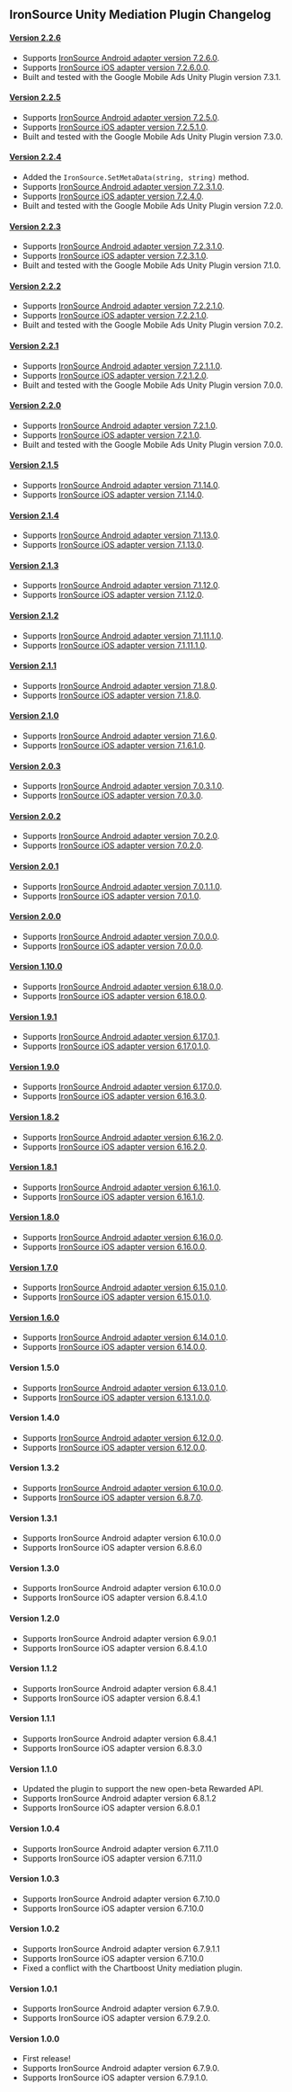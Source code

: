 ## IronSource Unity Mediation Plugin Changelog

#### [Version 2.2.6](https://dl.google.com/googleadmobadssdk/mediation/unity/ironsource/IronSourceUnityAdapter-2.2.6.zip)
- Supports [IronSource Android adapter version 7.2.6.0](https://github.com/googleads/googleads-mobile-android-mediation/blob/main/ThirdPartyAdapters/ironsource/CHANGELOG.md#version-7260).
- Supports [IronSource iOS adapter version 7.2.6.0.0](https://github.com/googleads/googleads-mobile-ios-mediation/blob/main/adapters/IronSource/CHANGELOG.md#version-72600).
- Built and tested with the Google Mobile Ads Unity Plugin version 7.3.1.

#### [Version 2.2.5](https://dl.google.com/googleadmobadssdk/mediation/unity/ironsource/IronSourceUnityAdapter-2.2.5.zip)
- Supports [IronSource Android adapter version 7.2.5.0](https://github.com/googleads/googleads-mobile-android-mediation/blob/main/ThirdPartyAdapters/ironsource/CHANGELOG.md#version-7250).
- Supports [IronSource iOS adapter version 7.2.5.1.0](https://github.com/googleads/googleads-mobile-ios-mediation/blob/main/adapters/IronSource/CHANGELOG.md#version-72510).
- Built and tested with the Google Mobile Ads Unity Plugin version 7.3.0.

#### [Version 2.2.4](https://dl.google.com/googleadmobadssdk/mediation/unity/ironsource/IronSourceUnityAdapter-2.2.4.zip)
- Added the `IronSource.SetMetaData(string, string)` method.
- Supports [IronSource Android adapter version 7.2.3.1.0](https://github.com/googleads/googleads-mobile-android-mediation/blob/main/ThirdPartyAdapters/ironsource/CHANGELOG.md#version-72310).
- Supports [IronSource iOS adapter version 7.2.4.0](https://github.com/googleads/googleads-mobile-ios-mediation/blob/main/adapters/IronSource/CHANGELOG.md#version-7240).
- Built and tested with the Google Mobile Ads Unity Plugin version 7.2.0.

#### [Version 2.2.3](https://dl.google.com/googleadmobadssdk/mediation/unity/ironsource/IronSourceUnityAdapter-2.2.3.zip)
- Supports [IronSource Android adapter version 7.2.3.1.0](https://github.com/googleads/googleads-mobile-android-mediation/blob/main/ThirdPartyAdapters/ironsource/CHANGELOG.md#version-72310).
- Supports [IronSource iOS adapter version 7.2.3.1.0](https://github.com/googleads/googleads-mobile-ios-mediation/blob/main/adapters/IronSource/CHANGELOG.md#version-72310).
- Built and tested with the Google Mobile Ads Unity Plugin version 7.1.0.

#### [Version 2.2.2](https://dl.google.com/googleadmobadssdk/mediation/unity/ironsource/IronSourceUnityAdapter-2.2.2.zip)
- Supports [IronSource Android adapter version 7.2.2.1.0](https://github.com/googleads/googleads-mobile-android-mediation/blob/main/ThirdPartyAdapters/ironsource/CHANGELOG.md#version-72210).
- Supports [IronSource iOS adapter version 7.2.2.1.0](https://github.com/googleads/googleads-mobile-ios-mediation/blob/main/adapters/IronSource/CHANGELOG.md#version-72210).
- Built and tested with the Google Mobile Ads Unity Plugin version 7.0.2.

#### [Version 2.2.1](https://dl.google.com/googleadmobadssdk/mediation/unity/ironsource/IronSourceUnityAdapter-2.2.1.zip)
- Supports [IronSource Android adapter version 7.2.1.1.0](https://github.com/googleads/googleads-mobile-android-mediation/blob/main/ThirdPartyAdapters/ironsource/CHANGELOG.md#version-72110).
- Supports [IronSource iOS adapter version 7.2.1.2.0](https://github.com/googleads/googleads-mobile-ios-mediation/blob/main/adapters/IronSource/CHANGELOG.md#version-72120).
- Built and tested with the Google Mobile Ads Unity Plugin version 7.0.0.

#### [Version 2.2.0](https://dl.google.com/googleadmobadssdk/mediation/unity/ironsource/IronSourceUnityAdapter-2.2.0.zip)
- Supports [IronSource Android adapter version 7.2.1.0](https://github.com/googleads/googleads-mobile-android-mediation/blob/main/ThirdPartyAdapters/ironsource/CHANGELOG.md#version-7210).
- Supports [IronSource iOS adapter version 7.2.1.0](https://github.com/googleads/googleads-mobile-ios-mediation/blob/main/adapters/IronSource/CHANGELOG.md#version-7210).
- Built and tested with the Google Mobile Ads Unity Plugin version 7.0.0.

#### [Version 2.1.5](https://dl.google.com/googleadmobadssdk/mediation/unity/ironsource/IronSourceUnityAdapter-2.1.5.zip)
- Supports [IronSource Android adapter version 7.1.14.0](https://github.com/googleads/googleads-mobile-android-mediation/blob/main/ThirdPartyAdapters/ironsource/CHANGELOG.md#version-71140).
- Supports [IronSource iOS adapter version 7.1.14.0](https://github.com/googleads/googleads-mobile-ios-mediation/blob/main/adapters/IronSource/CHANGELOG.md#version-71140).

#### [Version 2.1.4](https://dl.google.com/googleadmobadssdk/mediation/unity/ironsource/IronSourceUnityAdapter-2.1.4.zip)
- Supports [IronSource Android adapter version 7.1.13.0](https://github.com/googleads/googleads-mobile-android-mediation/blob/main/ThirdPartyAdapters/ironsource/CHANGELOG.md#version-71130).
- Supports [IronSource iOS adapter version 7.1.13.0](https://github.com/googleads/googleads-mobile-ios-mediation/blob/main/adapters/IronSource/CHANGELOG.md#version-71130).

#### [Version 2.1.3](https://dl.google.com/googleadmobadssdk/mediation/unity/ironsource/IronSourceUnityAdapter-2.1.3.zip)
- Supports [IronSource Android adapter version 7.1.12.0](https://github.com/googleads/googleads-mobile-android-mediation/blob/main/ThirdPartyAdapters/ironsource/CHANGELOG.md#version-71120).
- Supports [IronSource iOS adapter version 7.1.12.0](https://github.com/googleads/googleads-mobile-ios-mediation/blob/main/adapters/IronSource/CHANGELOG.md#version-71120).

#### [Version 2.1.2](https://dl.google.com/googleadmobadssdk/mediation/unity/ironsource/IronSourceUnityAdapter-2.1.2.zip)
- Supports [IronSource Android adapter version 7.1.11.1.0](https://github.com/googleads/googleads-mobile-android-mediation/blob/main/ThirdPartyAdapters/ironsource/CHANGELOG.md#version-711110).
- Supports [IronSource iOS adapter version 7.1.11.1.0](https://github.com/googleads/googleads-mobile-ios-mediation/blob/main/adapters/IronSource/CHANGELOG.md#version-711110).

#### [Version 2.1.1](https://dl.google.com/googleadmobadssdk/mediation/unity/ironsource/IronSourceUnityAdapter-2.1.1.zip)
- Supports [IronSource Android adapter version 7.1.8.0](https://github.com/googleads/googleads-mobile-android-mediation/blob/main/ThirdPartyAdapters/ironsource/CHANGELOG.md#version-7180).
- Supports [IronSource iOS adapter version 7.1.8.0](https://github.com/googleads/googleads-mobile-ios-mediation/blob/main/adapters/IronSource/CHANGELOG.md#version-7180).

#### [Version 2.1.0](https://dl.google.com/googleadmobadssdk/mediation/unity/ironsource/IronSourceUnityAdapter-2.1.0.zip)
- Supports [IronSource Android adapter version 7.1.6.0](https://github.com/googleads/googleads-mobile-android-mediation/blob/main/ThirdPartyAdapters/ironsource/CHANGELOG.md#version-7160).
- Supports [IronSource iOS adapter version 7.1.6.1.0](https://github.com/googleads/googleads-mobile-ios-mediation/blob/main/adapters/IronSource/CHANGELOG.md#version-71610).

#### [Version 2.0.3](https://dl.google.com/googleadmobadssdk/mediation/unity/ironsource/IronSourceUnityAdapter-2.0.3.zip)
- Supports [IronSource Android adapter version 7.0.3.1.0](https://github.com/googleads/googleads-mobile-android-mediation/blob/main/ThirdPartyAdapters/ironsource/CHANGELOG.md#version-70310).
- Supports [IronSource iOS adapter version 7.0.3.0](https://github.com/googleads/googleads-mobile-ios-mediation/blob/main/adapters/IronSource/CHANGELOG.md#version-7030).

#### [Version 2.0.2](https://dl.google.com/googleadmobadssdk/mediation/unity/ironsource/IronSourceUnityAdapter-2.0.2.zip)
- Supports [IronSource Android adapter version 7.0.2.0](https://github.com/googleads/googleads-mobile-android-mediation/blob/main/ThirdPartyAdapters/ironsource/CHANGELOG.md#version-7020).
- Supports [IronSource iOS adapter version 7.0.2.0](https://github.com/googleads/googleads-mobile-ios-mediation/blob/main/adapters/IronSource/CHANGELOG.md#version-7020).

#### [Version 2.0.1](https://dl.google.com/googleadmobadssdk/mediation/unity/ironsource/IronSourceUnityAdapter-2.0.1.zip)
- Supports [IronSource Android adapter version 7.0.1.1.0](https://github.com/googleads/googleads-mobile-android-mediation/blob/main/ThirdPartyAdapters/ironsource/CHANGELOG.md#version-70110).
- Supports [IronSource iOS adapter version 7.0.1.0](https://github.com/googleads/googleads-mobile-ios-mediation/blob/main/adapters/IronSource/CHANGELOG.md#version-7010).

#### [Version 2.0.0](https://dl.google.com/googleadmobadssdk/mediation/unity/ironsource/IronSourceUnityAdapter-2.0.0.zip)
- Supports [IronSource Android adapter version 7.0.0.0](https://github.com/googleads/googleads-mobile-android-mediation/blob/main/ThirdPartyAdapters/ironsource/CHANGELOG.md#version-7000).
- Supports [IronSource iOS adapter version 7.0.0.0](https://github.com/googleads/googleads-mobile-ios-mediation/blob/main/adapters/IronSource/CHANGELOG.md#version-7000).

#### [Version 1.10.0](https://dl.google.com/googleadmobadssdk/mediation/unity/ironsource/IronSourceUnityAdapter-1.10.0.zip)
- Supports [IronSource Android adapter version 6.18.0.0](https://github.com/googleads/googleads-mobile-android-mediation/blob/main/ThirdPartyAdapters/ironsource/CHANGELOG.md#version-61800).
- Supports [IronSource iOS adapter version 6.18.0.0](https://github.com/googleads/googleads-mobile-ios-mediation/blob/main/adapters/IronSource/CHANGELOG.md#version-61800).

#### [Version 1.9.1](https://dl.google.com/googleadmobadssdk/mediation/unity/ironsource/IronSourceUnityAdapter-1.9.1.zip)
- Supports [IronSource Android adapter version 6.17.0.1](https://github.com/googleads/googleads-mobile-android-mediation/blob/main/ThirdPartyAdapters/ironsource/CHANGELOG.md#version-61701).
- Supports [IronSource iOS adapter version 6.17.0.1.0](https://github.com/googleads/googleads-mobile-ios-mediation/blob/main/adapters/IronSource/CHANGELOG.md#version-617010).

#### [Version 1.9.0](https://dl.google.com/googleadmobadssdk/mediation/unity/ironsource/IronSourceUnityAdapter-1.9.0.zip)
- Supports [IronSource Android adapter version 6.17.0.0](https://github.com/googleads/googleads-mobile-android-mediation/blob/main/ThirdPartyAdapters/ironsource/CHANGELOG.md#version-61700).
- Supports [IronSource iOS adapter version 6.16.3.0](https://github.com/googleads/googleads-mobile-ios-mediation/blob/main/adapters/IronSource/CHANGELOG.md#version-61630).

#### [Version 1.8.2](https://dl.google.com/googleadmobadssdk/mediation/unity/ironsource/IronSourceUnityAdapter-1.8.2.zip)
- Supports [IronSource Android adapter version 6.16.2.0](https://github.com/googleads/googleads-mobile-android-mediation/blob/main/ThirdPartyAdapters/ironsource/CHANGELOG.md#version-61620).
- Supports [IronSource iOS adapter version 6.16.2.0](https://github.com/googleads/googleads-mobile-ios-mediation/blob/main/adapters/IronSource/CHANGELOG.md#version-61620).

#### [Version 1.8.1](https://dl.google.com/googleadmobadssdk/mediation/unity/ironsource/IronSourceUnityAdapter-1.8.1.zip)
- Supports [IronSource Android adapter version 6.16.1.0](https://github.com/googleads/googleads-mobile-android-mediation/blob/main/ThirdPartyAdapters/ironsource/CHANGELOG.md#version-61610).
- Supports [IronSource iOS adapter version 6.16.1.0](https://github.com/googleads/googleads-mobile-ios-mediation/blob/main/adapters/IronSource/CHANGELOG.md#version-61610).

#### [Version 1.8.0](https://dl.google.com/googleadmobadssdk/mediation/unity/ironsource/IronSourceUnityAdapter-1.8.0.zip)
- Supports [IronSource Android adapter version 6.16.0.0](https://github.com/googleads/googleads-mobile-android-mediation/blob/main/ThirdPartyAdapters/ironsource/CHANGELOG.md#version-61600).
- Supports [IronSource iOS adapter version 6.16.0.0](https://github.com/googleads/googleads-mobile-ios-mediation/blob/main/adapters/IronSource/CHANGELOG.md#version-61600).

#### [Version 1.7.0](https://dl.google.com/googleadmobadssdk/mediation/unity/ironsource/IronSourceUnityAdapter-1.7.0.zip)
- Supports [IronSource Android adapter version 6.15.0.1.0](https://github.com/googleads/googleads-mobile-android-mediation/blob/main/ThirdPartyAdapters/ironsource/CHANGELOG.md#version-615010).
- Supports [IronSource iOS adapter version 6.15.0.1.0](https://github.com/googleads/googleads-mobile-ios-mediation/blob/main/adapters/IronSource/CHANGELOG.md#version-615010).

#### [Version 1.6.0](https://dl.google.com/googleadmobadssdk/mediation/unity/ironsource/IronSourceUnityAdapter-1.6.0.zip)
- Supports [IronSource Android adapter version 6.14.0.1.0](https://github.com/googleads/googleads-mobile-android-mediation/blob/main/ThirdPartyAdapters/ironsource/CHANGELOG.md#version-614010).
- Supports [IronSource iOS adapter version 6.14.0.0](https://github.com/googleads/googleads-mobile-ios-mediation/blob/main/adapters/IronSource/CHANGELOG.md#version-61400).

#### Version 1.5.0
- Supports [IronSource Android adapter version 6.13.0.1.0](https://github.com/googleads/googleads-mobile-android-mediation/blob/main/ThirdPartyAdapters/ironsource/CHANGELOG.md#version-613010).
- Supports [IronSource iOS adapter version 6.13.1.0.0](https://github.com/googleads/googleads-mobile-ios-mediation/blob/main/adapters/IronSource/CHANGELOG.md#version-613010).

#### Version 1.4.0
- Supports [IronSource Android adapter version 6.12.0.0](https://github.com/googleads/googleads-mobile-android-mediation/blob/main/ThirdPartyAdapters/ironsource/CHANGELOG.md#version-61200).
- Supports [IronSource iOS adapter version 6.12.0.0](https://github.com/googleads/googleads-mobile-ios-mediation/blob/main/adapters/IronSource/CHANGELOG.md#version-61200).

#### Version 1.3.2
- Supports [IronSource Android adapter version 6.10.0.0](https://github.com/googleads/googleads-mobile-android-mediation/blob/main/ThirdPartyAdapters/ironsource/CHANGELOG.md#version-61000).
- Supports [IronSource iOS adapter version 6.8.7.0](https://github.com/googleads/googleads-mobile-ios-mediation/blob/main/adapters/IronSource/CHANGELOG.md#version-6870).

#### Version 1.3.1
- Supports IronSource Android adapter version 6.10.0.0
- Supports IronSource iOS adapter version 6.8.6.0

#### Version 1.3.0
- Supports IronSource Android adapter version 6.10.0.0
- Supports IronSource iOS adapter version 6.8.4.1.0

#### Version 1.2.0
- Supports IronSource Android adapter version 6.9.0.1
- Supports IronSource iOS adapter version 6.8.4.1.0

#### Version 1.1.2
- Supports IronSource Android adapter version 6.8.4.1
- Supports IronSource iOS adapter version 6.8.4.1

#### Version 1.1.1
- Supports IronSource Android adapter version 6.8.4.1
- Supports IronSource iOS adapter version 6.8.3.0

#### Version 1.1.0
- Updated the plugin to support the new open-beta Rewarded API.
- Supports IronSource Android adapter version 6.8.1.2
- Supports IronSource iOS adapter version 6.8.0.1

#### Version 1.0.4
- Supports IronSource Android adapter version 6.7.11.0
- Supports IronSource iOS adapter version 6.7.11.0

#### Version 1.0.3
- Supports IronSource Android adapter version 6.7.10.0
- Supports IronSource iOS adapter version 6.7.10.0

#### Version 1.0.2
- Supports IronSource Android adapter version 6.7.9.1.1
- Supports IronSource iOS adapter version 6.7.10.0
- Fixed a conflict with the Chartboost Unity mediation plugin.

#### Version 1.0.1
- Supports IronSource Android adapter version 6.7.9.0.
- Supports IronSource iOS adapter version 6.7.9.2.0.

#### Version 1.0.0
- First release!
- Supports IronSource Android adapter version 6.7.9.0.
- Supports IronSource iOS adapter version 6.7.9.1.0.
